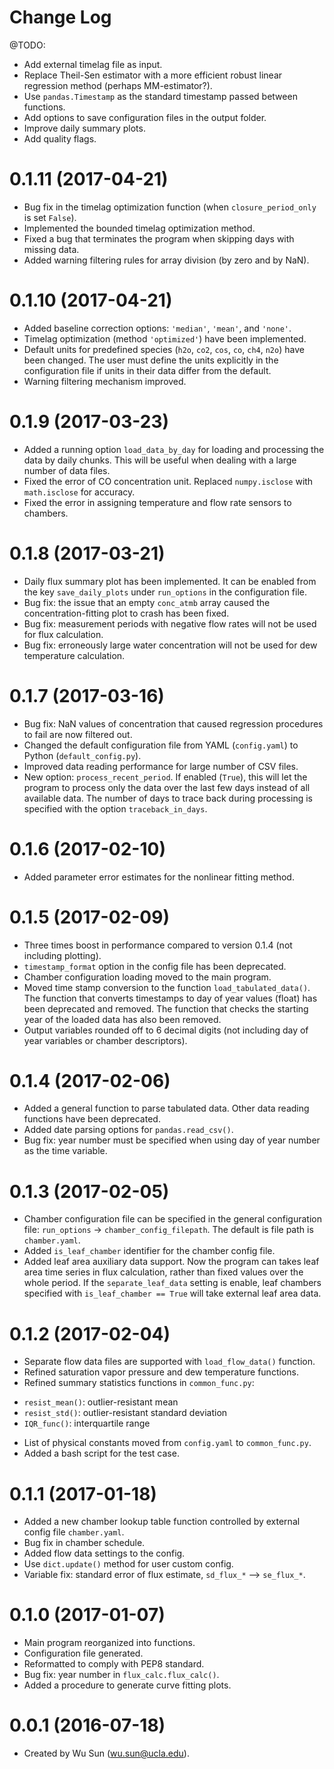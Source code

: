 # Change Log

@TODO:
- Add external timelag file as input.
- Replace Theil-Sen estimator with a more efficient robust linear regression method (perhaps MM-estimator?).
- Use `pandas.Timestamp` as the standard timestamp passed between functions.
- Add options to save configuration files in the output folder.
- Improve daily summary plots.
- Add quality flags.

# 0.1.11 (2017-04-21)

- Bug fix in the timelag optimization function (when `closure_period_only` is set `False`).
- Implemented the bounded timelag optimization method.
- Fixed a bug that terminates the program when skipping days with missing data.
- Added warning filtering rules for array division (by zero and by NaN).


# 0.1.10 (2017-04-21)

- Added baseline correction options: `'median'`, `'mean'`, and `'none'`.
- Timelag optimization (method `'optimized'`) have been implemented.
- Default units for predefined species (`h2o`, `co2`, `cos`, `co`, `ch4`, `n2o`) have been changed. The user must define the units explicitly in the configuration file if units in their data differ from the default.
- Warning filtering mechanism improved.

# 0.1.9 (2017-03-23)

- Added a running option `load_data_by_day` for loading and processing the data by daily chunks. This will be useful when dealing with a large number of data files.
- Fixed the error of CO concentration unit. Replaced `numpy.isclose` with `math.isclose` for accuracy.
- Fixed the error in assigning temperature and flow rate sensors to chambers.

# 0.1.8 (2017-03-21)

- Daily flux summary plot has been implemented. It can be enabled from the key `save_daily_plots` under `run_options` in the configuration file.
- Bug fix: the issue that an empty `conc_atmb` array caused the concentration-fitting plot to crash has been fixed.
- Bug fix: measurement periods with negative flow rates will not be used for flux calculation.
- Bug fix: erroneously large water concentration will not be used for dew temperature calculation.

# 0.1.7 (2017-03-16)

- Bug fix: NaN values of concentration that caused regression procedures to fail are now filtered out.
- Changed the default configuration file from YAML (`config.yaml`) to Python (`default_config.py`).
- Improved data reading performance for large number of CSV files.
- New option: `process_recent_period`. If enabled (`True`), this will let the program to process only the data over the last few days instead of all available data. The number of days to trace back during processing is specified with the option `traceback_in_days`.

# 0.1.6 (2017-02-10)

- Added parameter error estimates for the nonlinear fitting method.

# 0.1.5 (2017-02-09)

- Three times boost in performance compared to version 0.1.4 (not including plotting).
- `timestamp_format` option in the config file has been deprecated.
- Chamber configuration loading moved to the main program.
- Moved time stamp conversion to the function `load_tabulated_data()`. The function that converts timestamps to day of year values (float) has been deprecated and removed. The function that checks the starting year of the loaded data has also been removed.
- Output variables rounded off to 6 decimal digits (not including day of year variables or chamber descriptors).

# 0.1.4 (2017-02-06)

- Added a general function to parse tabulated data. Other data reading functions have been deprecated.
- Added date parsing options for `pandas.read_csv()`.
- Bug fix: year number must be specified when using day of year number as the time variable.

# 0.1.3 (2017-02-05)

- Chamber configuration file can be specified in the general configuration file: `run_options` -> `chamber_config_filepath`. The default is file path is `chamber.yaml`.
- Added `is_leaf_chamber` identifier for the chamber config file.
- Added leaf area auxiliary data support. Now the program can takes leaf area time series in flux calculation, rather than fixed values over the whole period. If the `separate_leaf_data` setting is enable, leaf chambers specified with `is_leaf_chamber == True` will take external leaf area data.

# 0.1.2 (2017-02-04)

- Separate flow data files are supported with `load_flow_data()` function.
- Refined saturation vapor pressure and dew temperature functions.
- Refined summary statistics functions in `common_func.py`:
 * `resist_mean()`: outlier-resistant mean
 * `resist_std()`: outlier-resistant standard deviation
 * `IQR_func()`: interquartile range
- List of physical constants moved from `config.yaml` to `common_func.py`.
- Added a bash script for the test case.

# 0.1.1 (2017-01-18)

- Added a new chamber lookup table function controlled by external config file `chamber.yaml`.
- Bug fix in chamber schedule.
- Added flow data settings to the config.
- Use `dict.update()` method for user custom config.
- Variable fix: standard error of flux estimate, `sd_flux_*` --> `se_flux_*`.

# 0.1.0 (2017-01-07)

- Main program reorganized into functions.
- Configuration file generated.
- Reformatted to comply with PEP8 standard.
- Bug fix: year number in `flux_calc.flux_calc()`.
- Added a procedure to generate curve fitting plots.

# 0.0.1 (2016-07-18)

- Created by Wu Sun (wu.sun@ucla.edu).
